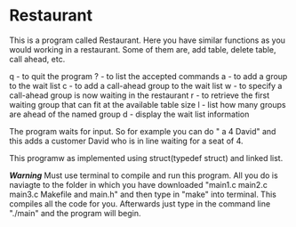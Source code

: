 # Restaurant
This is a program called Restaurant. Here you have similar functions as you would working in a restaurant. 
Some of them are, add table, delete table, call ahead, etc.


q - to quit the program
? - to list the accepted commands
a <size> <name> - to add a group to the wait list
c <size> <name> - to add a call-ahead group to the wait list
w <name> - to specify a call-ahead group is now waiting in the restaurant
r <table-size> - to retrieve the first waiting group that can fit at the available table size
l <name> - list how many groups are ahead of the named group
d - display the wait list information

The program waits for input. So for example you can do " a 4 David" and this adds a customer David who is in line waiting for a seat of 4. 

This programw as implemented using struct(typedef struct) and linked list.


***Warning***
Must use terminal to compile and run this program. All you do is naviagte to the folder in which you have downloaded "main1.c main2.c main3.c Makefile and main.h" and then type in "make" into terminal. This compiles all the code for you. Afterwards just type in the 
command line "./main" and the program will begin.
